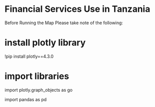 Financial Services Use in Tanzania
===================================================================================================================================
Before Running the Map Please take note of the following:

# install plotly library
!pip install plotly==4.3.0

# import libraries
import plotly.graph_objects as go

import pandas as pd

